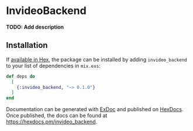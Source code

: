 # InvideoBackend

**TODO: Add description**

## Installation

If [available in Hex](https://hex.pm/docs/publish), the package can be installed
by adding `invideo_backend` to your list of dependencies in `mix.exs`:

```elixir
def deps do
  [
    {:invideo_backend, "~> 0.1.0"}
  ]
end
```

Documentation can be generated with [ExDoc](https://github.com/elixir-lang/ex_doc)
and published on [HexDocs](https://hexdocs.pm). Once published, the docs can
be found at <https://hexdocs.pm/invideo_backend>.

